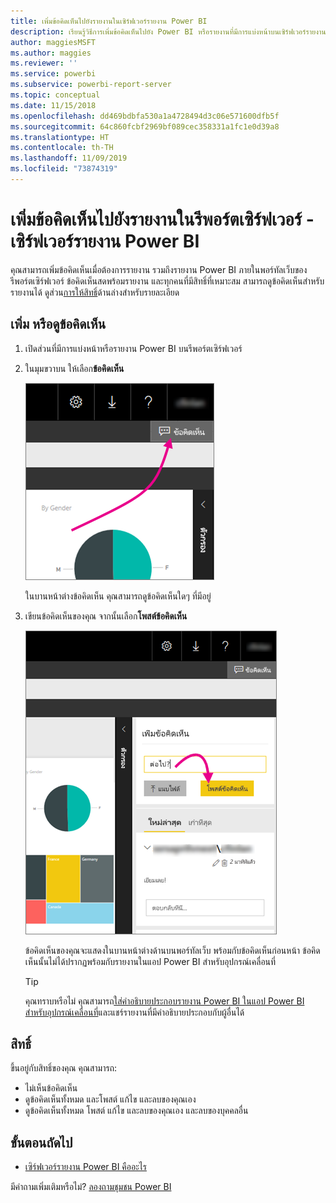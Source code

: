 ```yaml
---
title: เพิ่มข้อคิดเห็นไปยังรายงานในเซิร์ฟเวอร์รายงาน Power BI
description: เรียนรู้วิธีการเพิ่มข้อคิดเห็นไปยัง Power BI หรือรายงานที่มีการแบ่งหน้าบนเซิร์ฟเวอร์รายงาน Power BI หรือรีพอร์ตเซิร์ฟเวอร์ของ SQL Server Reporting Services
author: maggiesMSFT
ms.author: maggies
ms.reviewer: ''
ms.service: powerbi
ms.subservice: powerbi-report-server
ms.topic: conceptual
ms.date: 11/15/2018
ms.openlocfilehash: dd469bdbfa530a1a4728494d3c06e571600dfb5f
ms.sourcegitcommit: 64c860fcbf2969bf089cec358331a1fc1e0d39a8
ms.translationtype: HT
ms.contentlocale: th-TH
ms.lasthandoff: 11/09/2019
ms.locfileid: "73874319"
---
```

# <a name="add-comments-to-a-report-in-a-report-server---power-bi-report-server"></a>เพิ่มข้อคิดเห็นไปยังรายงานในรีพอร์ตเซิร์ฟเวอร์ - เซิร์ฟเวอร์รายงาน Power BI

คุณสามารถเพิ่มข้อคิดเห็นเมื่อต้องการรายงาน รวมถึงรายงาน Power BI ภายในพอร์ทัลเว็บของรีพอร์ตเซิร์ฟเวอร์ ข้อคิดเห็นสดพร้อมรายงาน และทุกคนที่มีสิทธิ์ที่เหมาะสม สามารถดูข้อคิดเห็นสำหรับรายงานได้ ดูส่วน[การให้สิทธิ์](#permissions)ด้านล่างสำหรับรายละเอียด

## <a name="add-or-view-comments"></a>เพิ่ม หรือดูข้อคิดเห็น

1. เปิดส่วนที่มีการแบ่งหน้าหรือรายงาน Power BI บนรีพอร์ตเซิร์ฟเวอร์
2. ในมุมขวาบน ให้เลือก**ข้อคิดเห็น**

    ![เลือกข้อคิดเห็น](media/add-comments/report-server-web-portal-comments-button.png)

    ในบานหน้าต่างข้อคิดเห็น คุณสามารถดูข้อคิดเห็นใดๆ ที่มีอยู่
3. เขียนข้อคิดเห็นของคุณ จากนั้นเลือก**โพสต์ข้อคิดเห็น**

    ![โพสต์ข้อคิดเห็น](media/add-comments/report-server-web-portal-comments-pane.png)

    ข้อคิดเห็นของคุณจะแสดงในบานหน้าต่างด้านบนพอร์ทัลเว็บ พร้อมกับข้อคิดเห็นก่อนหน้า ข้อคิดเห็นนั้นไม่ได้ปรากฏพร้อมกับรายงานในแอป Power BI สำหรับอุปกรณ์เคลื่อนที่

   > [!TIP]
   > คุณทราบหรือไม่ คุณสามารถ[ใส่คำอธิบายประกอบรายงาน Power BI ในแอป Power BI สำหรับอุปกรณ์เคลื่อนที่](../consumer/mobile/mobile-annotate-and-share-a-tile-from-the-mobile-apps.md)และแชร์รายงานที่มีคำอธิบายประกอบกับผู้อื่นได้

## <a name="permissions"></a>สิทธิ์

ขึ้นอยู่กับสิทธิ์ของคุณ คุณสามารถ:

* ไม่เห็นข้อคิดเห็น
* ดูข้อคิดเห็นทั้งหมด และโพสต์ แก้ไข และลบของคุณเอง
* ดูข้อคิดเห็นทั้งหมด โพสต์ แก้ไข และลบของคุณเอง และลบของบุคคลอื่น

## <a name="next-steps"></a>ขั้นตอนถัดไป
* [เซิร์ฟเวอร์รายงาน Power BI คืออะไร](get-started.md)  

มีคำถามเพิ่มเติมหรือไม่? [ลองถามชุมชน Power BI](https://community.powerbi.com/)

